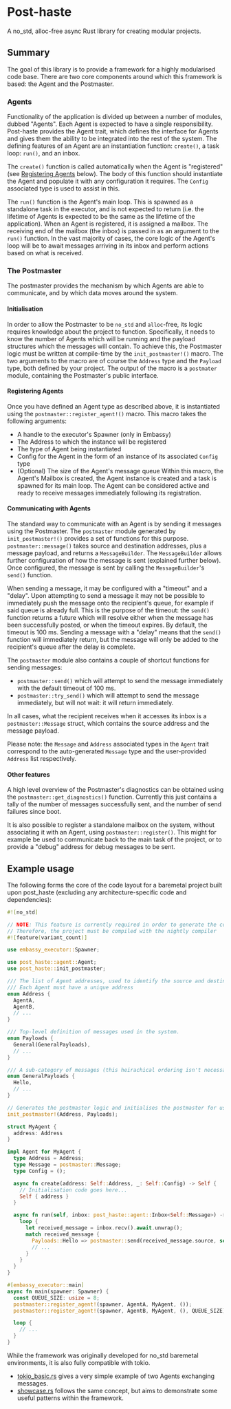 # Post-haste
A no_std, alloc-free async Rust library for creating modular projects.

## Summary
The goal of this library is to provide a framework for a highly modularised code base.
There are two core components around which this framework is based: the Agent and the Postmaster.

### Agents
Functionality of the application is divided up between a number of modules, dubbed "Agents".
Each Agent is expected to have a single responsibility.
Post-haste provides the Agent trait, which defines the interface for Agents and gives them the ability to be integrated into the rest of the system.
The defining features of an Agent are an instantiation function: `create()`, a task loop: `run()`, and an inbox.

The `create()` function is called automatically when the Agent is "registered" (see [Registering Agents](#registering-agents) below).
The body of this function should instantiate the Agent and populate it with any configuration it requires.
The `Config` associated type is used to assist in this.

The `run()` function is the Agent's main loop.
This is spawned as a standalone task in the executor, and is not expected to return (i.e. the lifetime of Agents is expected to be the same as the lifetime of the application).
When an Agent is registered, it is assigned a mailbox.
The receiving end of the mailbox (the inbox) is passed in as an argument to the `run()` function.
In the vast majority of cases, the core logic of the Agent's loop will be to await messages arriving in its inbox and perform actions based on what is received.

### The Postmaster
The postmaster provides the mechanism by which Agents are able to communicate, and by which data moves around the system.

#### Initialisation
In order to allow the Postmaster to be `no_std` and `alloc`-free, its logic requires knowledge about the project to function.
Specifically, it needs to know the number of Agents which will be running and the payload structures which the messages will contain.
To achieve this, the Postmaster logic must be written at compile-time by the `init_postmaster!()` macro.
The two arguments to the macro are of course the `Address` type and the `Payload` type, both defined by your project.
The output of the macro is a `postmater` module, containing the Postmaster's public interface.

#### Registering Agents
Once you have defined an Agent type as described above, it is instantiated using the `postmaster::register_agent!()` macro.
This macro takes the following arguments:
- A handle to the executor's Spawner (only in Embassy)
- The Address to which the instance will be registered
- The type of Agent being instantiated
- Config for the Agent in the form of an instance of its associated `Config` type
- (Optional) The size of the Agent's message queue
Within this macro, the Agent's Mailbox is created, the Agent instance is created and a task is spawned for its main loop.
The Agent can be considered active and ready to receive messages immediately following its registration.

#### Communicating with Agents
The standard way to communicate with an Agent is by sending it messages using the Postmaster.
The `postmaster` module generated by `init_postmaster!()` provides a set of functions for this purpose.
`postmaster::message()` takes source and destination addresses, plus a message payload, and returns a `MessageBuilder`.
The `MessageBuilder` allows further configuration of how the message is sent (explained further below).
Once configured, the message is sent by calling the `MessageBuilder`'s `send()` function.

When sending a message, it may be configured with a "timeout" and a "delay".
Upon attempting to send a message it may not be possible to immediately push the message onto the recipient's queue, for example if said queue is already full.
This is the purpose of the timeout: the `send()` function returns a future which will resolve either when the message has been successfully posted, or when the timeout expires.
By default, the timeout is 100 ms.
Sending a message with a "delay" means that the `send()` function will immediately return, but the message will only be added to the recipient's queue after the delay is complete.

The `postmaster` module also contains a couple of shortcut functions for sending messages:
- `postmaster::send()` which will attempt to send the message immediately with the default timeout of 100 ms.
- `postmaster::try_send()` which will attempt to send the message immediately, but will not wait: it will return immediately.

In all cases, what the recipient receives when it accesses its inbox is a `postmaster::Message` struct, which contains the source address and the message payload.

Please note: the `Message` and `Address` associated types in the `Agent` trait correspond to the auto-generated `Message` type and the user-provided `Address` list respectively.

#### Other features
A high level overview of the Postmaster's diagnostics can be obtained using the `postmaster::get_diagnostics()` function.
Currently this just contains a tally of the number of messages successfully sent, and the number of send failures since boot.

It is also possible to register a standalone mailbox on the system, without associating it with an Agent, using `postmaster::register()`.
This might for example be used to communicate back to the main task of the project, or to provide a "debug" address for debug messages to be sent.

## Example usage
The following forms the core of the code layout for a baremetal project built upon post_haste (excluding any architecture-specific code and dependencies):
```rust
#![no_std]

// NOTE: This feature is currently required in order to generate the correct number of mailboxes based on the number of provided addresses (avoiding alloc)
// Therefore, the project must be compiled with the nightly compiler
#![feature(variant_count)]

use embassy_executor::Spawner;

use post_haste::agent::Agent;
use post_haste::init_postmaster;

/// The list of Agent addresses, used to identify the source and destination for messages.
/// Each Agent must have a unique address
enum Address {
  AgentA,
  AgentB,
  // ...
}

/// Top-level definition of messages used in the system.
enum Payloads {
  General(GeneralPayloads),
  // ...
}

/// A sub-category of messages (this heirachical ordering isn't necessary, but is highly recommended for organisation)
enum GeneralPayloads {
  Hello,
  // ...
}

// Generates the postmaster logic and initialises the postmaster for use within the project
init_postmaster!(Address, Payloads);

struct MyAgent {
  address: Address
}

impl Agent for MyAgent {
  type Address = Address;
  type Message = postmaster::Message;
  type Config = ();

  async fn create(address: Self::Address, _: Self::Config) -> Self {
    // Initialisation code goes here...
    Self { address }
  }

  async fn run(self, inbox: post_haste::agent::Inbox<Self::Message>) -> ! {
    loop {
      let received_message = inbox.recv().await.unwrap();
      match received_message {
        Payloads::Hello => postmaster::send(received_message.source, self.address, Payloads::Hello).await.unwrap();
        // ...
      }
    }
  }
}

#[embassy_executor::main]
async fn main(spawner: Spawner) {
  const QUEUE_SIZE: usize = 8;
  postmaster::register_agent!(spawner, AgentA, MyAgent, ());
  postmaster::register_agent!(spawner, AgentB, MyAgent, (), QUEUE_SIZE);

  loop {
    // ...
  }
}
```

While the framework was originally developed for no_std baremetal environments, it is also fully compatible with tokio.
- [tokio_basic.rs](examples/tokio_basic.rs) gives a very simple example of two Agents exchanging messages.
- [showcase.rs](examples/showcase.rs) follows the same concept, but aims to demonstrate some useful patterns within the framework.

